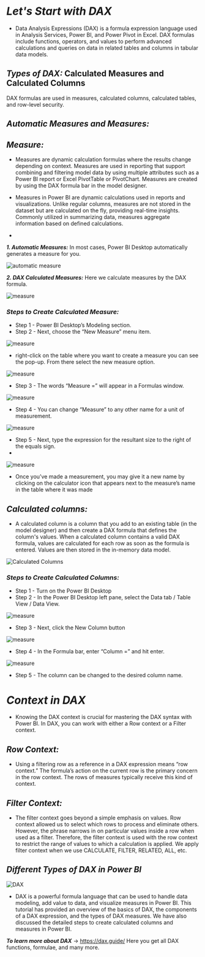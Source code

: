# **_Let's Start with DAX_**

- Data Analysis Expressions (DAX) is a formula expression language used in Analysis Services, Power BI, and Power Pivot in Excel. DAX formulas include functions, operators, and values to perform advanced calculations and queries on data in related tables and columns in tabular data models.

## **_Types of DAX:_** Calculated Measures and Calculated Columns
DAX formulas are used in measures, calculated columns, calculated tables, and row-level security.

## **_Automatic Measures and Measures:_**

## **_Measure:_**
- Measures are dynamic calculation formulas where the results change depending on context. Measures are used in reporting that support combining and filtering model data by using multiple attributes such as a Power BI report or Excel PivotTable or PivotChart. Measures are created by using the DAX formula bar in the model designer.

- Measures in Power BI are dynamic calculations used in reports and visualizations. Unlike regular columns, measures are not stored in the dataset but are calculated on the fly, providing real-time insights. Commonly utilized in summarizing data, measures aggregate information based on defined calculations.
- 
**_1. Automatic Measures:_** In most cases, Power BI Desktop automatically generates a measure for you.

![automatic measure](https://editor.analyticsvidhya.com/uploads/420502022-09-14%20(6).png)

**_2. DAX Calculated Measures:_** Here we calculate measures by the DAX formula.

![measure](https://cdn.educba.com/academy/wp-content/uploads/2020/01/Measures-in-Power-BI.jpg)

### **_Steps to Create Calculated Measure:_**
- Step 1 - Power BI Desktop’s Modeling section.
- Step 2 - Next, choose the “New Measure” menu item.

![measure](https://editor.analyticsvidhya.com/uploads/173612022-09-14%20(7).png)

- right-click on the table where you want to create a measure you can see the pop-up. From there select the new measure option.

![measure](https://www.wallstreetmojo.com/wp-content/uploads/2019/09/measures-in-power-bi.png)

- Step 3 - The words “Measure =” will appear in a Formulas window.

![measure](https://editor.analyticsvidhya.com/uploads/297242022-09-14%20(8).png)

- Step 4 -  You can change “Measure” to any other name for a unit of measurement.

![measure](https://editor.analyticsvidhya.com/uploads/259822022-09-14%20(9).png)

- Step 5 - Next, type the expression for the resultant size to the right of the equals sign.
- 
![measure](https://editor.analyticsvidhya.com/uploads/727542022-09-14%20(10).png)

-  Once you’ve made a measurement, you may give it a new name by clicking on the calculator icon that appears next to the measure’s name in the table where it was made

## **_Calculated columns:_**
- A calculated column is a column that you add to an existing table (in the model designer) and then create a DAX formula that defines the column's values. When a calculated column contains a valid DAX formula, values are calculated for each row as soon as the formula is entered. Values are then stored in the in-memory data model.

![Calculated Columns](https://spreadsheeto.com/wp-content/uploads/2019/12/new-calculated-column.png)

### **_Steps to Create Calculated Columns:_**
- Step 1 - Turn on the Power BI Desktop
- Step 2 - In the Power BI Desktop left pane, select the Data tab / Table View / Data View.

![measure](https://editor.analyticsvidhya.com/uploads/437442022-09-21%20(1).png)

- Step 3 - Next, click the New Column button

![measure](https://editor.analyticsvidhya.com/uploads/812342022-09-21%20(2).png)

- Step 4 - In the Formula bar, enter “Column =” and hit enter.

![measure](https://editor.analyticsvidhya.com/uploads/523892022-09-21%20(3).png)

- Step 5 - The column can be changed to the desired column name.

# **_Context in DAX_**
- Knowing the DAX context is crucial for mastering the DAX syntax with Power BI. In DAX, you can work with either a Row context or a Filter context.

## **_Row Context:_**
- Using a filtering row as a reference in a DAX expression means “row context.” The formula’s action on the current row is the primary concern in the row context. The rows of measures typically receive this kind of context.

## **_Filter Context:_**
- The filter context goes beyond a simple emphasis on values. Row context allowed us to select which rows to process and eliminate others. However, the phrase narrows in on particular values inside a row when used as a filter. Therefore, the filter context is used with the row context to restrict the range of values to which a calculation is applied. We apply filter context when we use CALCULATE, FILTER, RELATED, ALL, etc.

## **_Different Types of DAX in Power BI_**

![DAX](https://editor.analyticsvidhya.com/uploads/63088types%20of%20DAX.PNG)

- DAX is a powerful formula language that can be used to handle data modeling, add value to data, and visualize measures in Power BI. This tutorial has provided an overview of the basics of DAX, the components of a DAX expression, and the types of DAX measures. We have also discussed the detailed steps to create calculated columns and measures in Power BI.

**_To learn more about DAX_** -> https://dax.guide/
Here you get all DAX functions, formulae, and many more.


